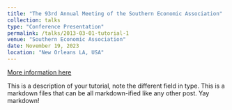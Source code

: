 ```yaml
---
title: "The 93rd Annual Meeting of the Southern Economic Association"
collection: talks
type: "Conference Presentation"
permalink: /talks/2013-03-01-tutorial-1
venue: "Southern Economic Association"
date: November 19, 2023
location: "New Orleans LA, USA"
---
```


[More information here](http://exampleurl.com)

This is a description of your tutorial, note the different field in type. This is a markdown files that can be all markdown-ified like any other post. Yay markdown!

